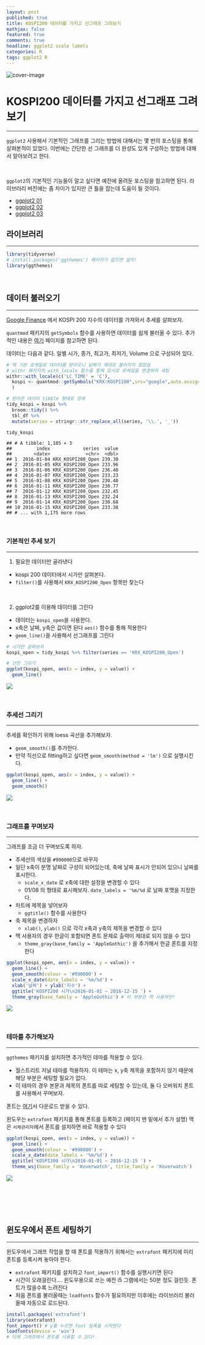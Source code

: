 ```yaml
---
layout: post
published: true
title: KOSPI200 데이터를 가지고 선그래프 그려보기
mathjax: false
featured: true
comments: true
headline: ggplot2 scale labels
categories: R
tags: ggplot2 R
---
```


![cover-image](/images/macphoto.jpg)


# KOSPI200 데이터를 가지고 선그래프 그려보기

---

`ggplot2` 사용해서 기본적인 그래프를 그리는 방법에 대해서는 몇 번의 포스팅을 통해 살펴본적이 있었다. 이번에는  간단한 선 그래프를 더 완성도 있게 구성하는 방법에 대해서 알아보려고 한다. 

<br />

`ggplot2`의 기본적인 기능들이 알고 싶다면 예전에 올려둔 포스팅을 참고하면 된다. 라이브러리 버전에는 좀 차이가 있지만 큰 틀을 잡는데 도움이 될 것이다.

- [ggplot2 01](http://lumiamitie.github.io/r/visualization/ggplot2-01/) <br />
- [ggplot2 02](http://lumiamitie.github.io/r/visualization/ggplot2-02/) <br />
- [ggplot2 03](http://lumiamitie.github.io/r/visualization/ggplot2-03/) <br />

## 라이브러리

---


```r
library(tidyverse)
# install.packages('ggthemes') 패키지가 없으면 설치!
library(ggthemes)
```

<br />

## 데이터 불러오기

---

[Google Finance](https://www.google.com/finance) 에서 KOSPI 200 지수의 데이터를 가져와서 추세를 살펴보자. 

`quantmod` 패키지의 `getSymbols` 함수를 사용하면 데이터를 쉽게 불러올 수 있다. 
추가적인 내용은 [여기](http://blog.naver.com/lisist/220382983076) 페이지를 참고하면 된다. 

데이터는 다음과 같다. 일별 시가, 종가, 최고가, 최저가, Volume 으로 구성되어 있다. 


```r
# 맥 기본 로케일로 데이터를 받아오니 날짜가 제대로 불러지지 않았음
# withr 패키지의 with_locale 함수를 통해 임시로 로케일을 변경하여 세팅
withr::with_locale(c('LC_TIME' = 'C'),
  kospi <- quantmod::getSymbols("KRX:KOSPI200",src="google",auto.assign=F,from='2016-01-01','2016-12-15')
  )

# 받아온 데이터 tibble 형태로 정제
tidy_kospi = kospi %>% 
  broom::tidy() %>% 
  tbl_df %>% 
  mutate(series = stringr::str_replace_all(series, '\\.', '_'))

tidy_kospi
```

```
## # A tibble: 1,185 × 3
##         index            series  value
##        <date>             <chr>  <dbl>
## 1  2016-01-04 KRX_KOSPI200_Open 239.30
## 2  2016-01-05 KRX_KOSPI200_Open 233.96
## 3  2016-01-06 KRX_KOSPI200_Open 236.48
## 4  2016-01-07 KRX_KOSPI200_Open 233.23
## 5  2016-01-08 KRX_KOSPI200_Open 230.40
## 6  2016-01-11 KRX_KOSPI200_Open 230.77
## 7  2016-01-12 KRX_KOSPI200_Open 232.45
## 8  2016-01-13 KRX_KOSPI200_Open 232.24
## 9  2016-01-14 KRX_KOSPI200_Open 230.68
## 10 2016-01-15 KRX_KOSPI200_Open 233.38
## # ... with 1,175 more rows
```

<br />

### 기본적인 추세 보기

---

1) 필요한 데이터만 골라낸다

- kospi 200 데이터에서 시가만 살펴본다. <br />
- `filter()`를 사용해서 `KRX_KOSPI200_Open` 항목만 찾는다 <br />

<br />

2) ggplot2를 이용해 데이터를 그린다

- 데이터는 `kospi_open`을 사용한다. <br />
- x축은 날짜, y축은 값이면 된다 `aes()` 함수를 통해 적용한다 <br />
- `geom_line()`을 사용해서 선그래프를 그린다<br />


```r
# 시가만 살펴보자
kospi_open = tidy_kospi %>% filter(series == 'KRX_KOSPI200_Open')  

# 선만 그리기
ggplot(kospi_open, aes(x = index, y = value)) +
  geom_line()
```

![](/images/post_image/ggplot2_adv_linechart/unnamed-chunk-3-1.png)


<br />

### 추세선 그리기 

---

추세를 확인하기 위해 loess 곡선을 추가해보자. 

- `geom_smooth()`를 추가한다. 
- 만약 직선으로 fitting하고 싶다면 `geom_smooth(method = 'lm')` 으로 실행시킨다.


```r
ggplot(kospi_open, aes(x = index, y = value)) +
  geom_line() +
  geom_smooth()
```

![](/images/post_image/ggplot2_adv_linechart/unnamed-chunk-4-1.png)

<br />

### 그래프를 꾸며보자

---

그래프를 조금 더 꾸며보도록 하자. 

- 추세선의 색상을 `#990000`으로 바꾸자 
- 일단 x축이 분명 날짜로 구성이 되어있는데, 축에 날짜 표시가 안되어 있으니 날짜를 표시한다.
    + `scale_x_date` 로 x축에 대한 설정을 변경할 수 있다
    + 01/08 의 형태로 표시해보자. `date_labels = '%m/%d` 로 날짜 포맷을 지정한다.
- 차트에 제목을 넣어보자
    + `ggtitle()` 함수를 사용한다
- 축 제목을 변경하자
    + `xlab()`, `ylab()` 으로 각각 x축과 y축의 제목을 변경할 수 있다
- 맥 사용자의 경우 한글이 포함되면 폰트 문제로 출력이 제대로 되지 않을 수 있다
    + `theme_gray(base_family = 'AppleGothic')` 을 추가해서 한글 폰트를 지정한다


```r
ggplot(kospi_open, aes(x = index, y = value)) +
  geom_line() +
  geom_smooth(colour = '#990000') +
  scale_x_date(date_labels = '%m/%d') +
  xlab('날짜') + ylab('지수') +
  ggtitle('KOSPI200 시가\n2016-01-01 ~ 2016-12-15 ') +
  theme_gray(base_family = 'AppleGothic') # 이 부분은 맥 사용자만!
```

![](/images/post_image/ggplot2_adv_linechart/unnamed-chunk-5-1.png)

<br />

### 테마를 추가해보자

---

`ggthemes` 패키지를 설치하면 추가적인 테마를 적용할 수 있다. 

- 월스트리트 저널 테마를 적용하자. 이 테마는 x, y축 제목을 포함하지 않기 때문에 해당 부분은 세팅할 필요가 없다.
- 이 테마의 경우 본문과 제목의 폰트를 따로 세팅할 수 있는데, 둘 다 오버워치 폰트를 사용해서 꾸며보자.

폰트는 [여기](http://kr.battle.net/forums/static/fonts/koverwatch/koverwatch.ttf)서 다운로드 받을 수 있다.

윈도우는 `extrafont` 패키지를 통해 폰트를 등록하고 (페이지 맨 밑에서 추가 설명) 맥은 `서체관리자`에서 폰트를 설치하면 바로 적용할 수 있다


```r
ggplot(kospi_open, aes(x = index, y = value)) +
  geom_line() +
  geom_smooth(colour = '#990000') +
  scale_x_date(date_labels = '%m/%d') +
  ggtitle('KOSPI200 시가\n2016-01-01 ~ 2016-12-15 ') +
  theme_wsj(base_family = 'Koverwatch', title_family = 'Koverwatch')
```

![](/images/post_image/ggplot2_adv_linechart/unnamed-chunk-6-1.png)

<br />
<br />
<br />
<br />

## 윈도우에서 폰트 세팅하기

---

윈도우에서 그래프 작업을 할 때 폰트를 적용하기 위해서는 `extrafont` 패키지에 미리 폰트를 등록시켜 놓아야 한다.

- `extrafont` 패키지를 설치하고 `font_import()` 함수를 실행시키면 된다
- 시간이 오래걸린다.... 윈도우용으로 쓰는 예전 i5 그램에서는 50분 정도 걸린듯. 폰트가 많을수록 느려진다
- 처음 폰트를 불러올때는 `loadfonts` 함수가 필요하지만 이후에는 라이브러리 불러올때 자동으로 로드된다.


```r
install.packages('extrafont')
library(extrafont)
font_import() # y를 누르면 font 등록을 시작한다
loadfonts(device = 'win')
# 이제 그래프에서 폰트를 사용할 수 있다!
```

